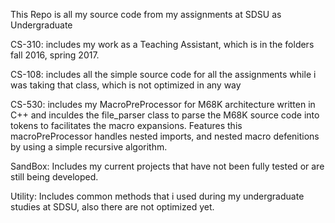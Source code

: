 This Repo is all my source code from my assignments at SDSU as Undergraduate

CS-310: includes my work as a Teaching Assistant, which is in the folders fall 2016, spring 2017.

CS-108: includes all the simple source code for all the assignments while i was taking that class, which is not optimized in any way

CS-530: includes my MacroPreProcessor for M68K architecture written in C++ and inculdes the file_parser class to parse the M68K source code into tokens to facilitates the macro expansions. Features this macroPreProcessor handles nested imports, and nested macro defenitions by using a simple recursive algorithm.

SandBox: Includes my current projects that have not been fully tested or are still being developed.

Utility: Includes common methods that i used during my undergraduate studies at SDSU, also there are not optimized yet.
